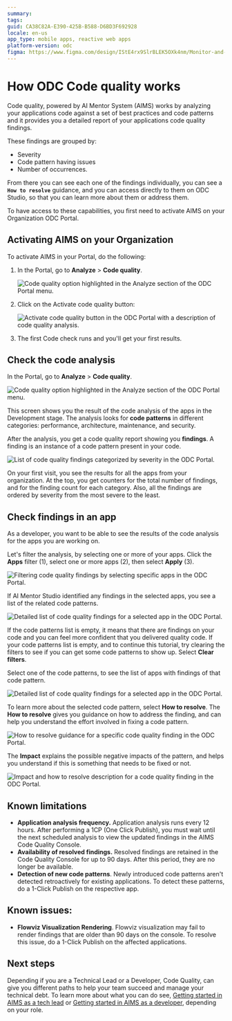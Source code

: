 ```yaml
---
summary: 
tags: 
guid: CA38C82A-E390-425B-B588-D6BD3F692928
locale: en-us
app_type: mobile apps, reactive web apps
platform-version: odc
figma: https://www.figma.com/design/IStE4rx9SlrBLEK5OXk4nm/Monitor-and-troubleshoot-apps?node-id=3621-877
---
```


# How ODC Code quality works

Code quality, powered by AI Mentor System (AIMS) works by analyzing your applications code against a set of best practices and code patterns and it provides you a detailed report of your applications code quality findings.

These findings are grouped by:

* Severity
* Code pattern having issues
* Number of occurrences.

From there you can see each one of the findings individually, you can see a **`How to resolve`** guidance, and you can access directly to them on ODC Studio, so that you can learn more about them or address them.

To have access to these capabilities, you first need to activate AIMS on your Organization ODC Portal.

## Activating AIMS on your Organization

To activate AIMS in your Portal, do the following:

1. In the Portal, go to **Analyze** > **Code quality**.

    ![Code quality option highlighted in the Analyze section of the ODC Portal menu.](images/code-quality-pl.png "Code Quality Menu")

1. Click on the Activate code quality button:
    
    ![Activate code quality button in the ODC Portal with a description of code quality analysis.](images/aims-activation-pl.png "Activate Code Quality")

1. The first Code check runs and you'll get your first results.

## Check the code analysis

In the Portal, go to **Analyze** > **Code quality**.

![Code quality option highlighted in the Analyze section of the ODC Portal menu.](images/code-quality-pl.png "Code Quality Menu")

This screen shows you the result of the code analysis of the apps in the Development stage.
The analysis looks for **code patterns** in different categories: performance, architecture, maintenance, and security.

After the analysis, you get a code quality report showing you **findings**. A finding is an instance of a code pattern present in your code.

![List of code quality findings categorized by severity in the ODC Portal.](images/findings-list-pl.png "Code Quality Findings")

On your first visit, you see the results for all the apps from your organization.
At the top, you get counters for the total number of findings, and for the finding count for each category. Also, all the findings are ordered by severity from the most severe to the least.

## Check findings in an app

As a developer, you want to be able to see the results of the code analysis for the apps you are working on.

Let's filter the analysis, by selecting one or more of your apps. Click the **Apps** filter (1), select one or more apps (2), then select **Apply** (3).

![Filtering code quality findings by selecting specific apps in the ODC Portal.](images/check-findings-app-pl.png "Filter Code Quality Findings")

If AI Mentor Studio identified any findings in the selected apps, you see a list of the related code patterns.

![Detailed list of code quality findings for a selected app in the ODC Portal.](images/findings-list-detail-pl.png "Detailed Findings List")

<div class="info" markdown="1">

If the code patterns list is empty, it means that there are findings on your code and you can feel more confident that you delivered quality code. If your code patterns list is empty, and to continue this tutorial, try clearing the filters to see if you can get some code patterns to show up. Select **Clear filters**.

</div>

Select one of the code patterns, to see the list of apps with findings of that code pattern.

![Detailed list of code quality findings for a selected app in the ODC Portal.](images/findings-list-detail-pl.png "Detailed Findings List")

To learn more about the selected code pattern, select **How to resolve**. The **How to resolve** gives you guidance on how to address the finding, and can help you understand the effort involved in fixing a code pattern.

![How to resolve guidance for a specific code quality finding in the ODC Portal.](images/how-to-solve-pl.png "How to Resolve Guidance")

The **Impact** explains the possible negative impacts of the pattern, and helps you understand if this is something that needs to be fixed or not.

![Impact and how to resolve description for a code quality finding in the ODC Portal.](images/impact-description-pl.png "Impact Description")

## Known limitations

* **Application analysis frequency.** Application analysis runs every 12 hours. After performing a 1CP (One Click Publish), you must wait until the next scheduled analysis to view the updated findings in the AIMS Code Quality Console.
* **Availability of resolved findings.** Resolved findings are retained in the Code Quality Console for up to 90 days. After this period, they are no longer be available.
* **Detection of new code patterns**. Newly introduced code patterns aren't detected retroactively for existing applications. To detect these patterns, do a 1-Click Publish on the respective app.

## Known issues:

* **Flowviz Visualization Rendering**. Flowviz visualization may fail to render findings that are older than 90 days on the console. To resolve this issue, do a 1-Click Publish on the affected applications.

## Next steps

Depending if you are a Technical Lead or a Developer, Code Quality, can give you different paths to help your team succeed and manage your technical debt. To learn more about what you can do see, [Getting started in AIMS as a tech lead](getting-started-aims-tl.md) or [Getting started in AIMS as a developer](getting-started-aims-dev.md), depending on your role.

